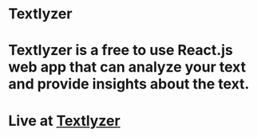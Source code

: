 # Textlyzer
# Textlyzer is a free to use React.js web app that can analyze your text and provide insights about the text.
# Live at [Textlyzer](https://aayushvarshney.github.io/Textlyzer/#/)
